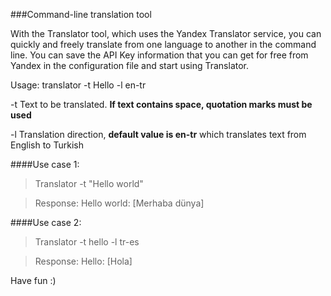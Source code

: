 ###Command-line translation tool 

With the Translator tool, which uses the Yandex Translator service, you can quickly and freely translate from one language to another in the command line. You can save the API Key information that you can get for free from Yandex in the configuration file and start using Translator.

Usage: translator -t Hello -l en-tr

-t Text to be translated. **If text contains space, quotation marks must be used**

-l Translation direction, **default value is en-tr** which translates text from English to Turkish


####Use case 1:

>Translator -t "Hello world"

>Response:
>Hello world: [Merhaba dünya]

####Use case 2:

>Translator -t hello -l tr-es

>Response:
>Hello: [Hola]

Have fun :)
